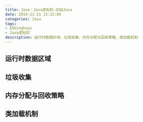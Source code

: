 ```yaml
---
title: Java：Java虚拟机-剑指Java
date: 2019-11-21 13:32:04
categories: Java
tags: 
- Ebbinghaus
- Java虚拟机
description: 运行时数据区域、垃圾收集、内存分配与回收策略、类加载机制
---
```


## 运行时数据区域

## 垃圾收集

## 内存分配与回收策略

## 类加载机制